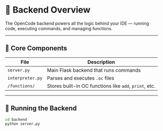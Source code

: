 # 🧠 Backend Overview

The OpenCode backend powers all the logic behind your IDE — running code, executing commands, and managing functions.

---

## 🧩 Core Components
| File | Description |
|------|--------------|
| `server.py` | Main Flask backend that runs commands |
| `interpreter.py` | Parses and executes `.oc` files |
| `/functions/` | Stores built-in OC functions like `add`, `print`, etc. |

---

## 🚀 Running the Backend
```bash
cd backend
python server.py
